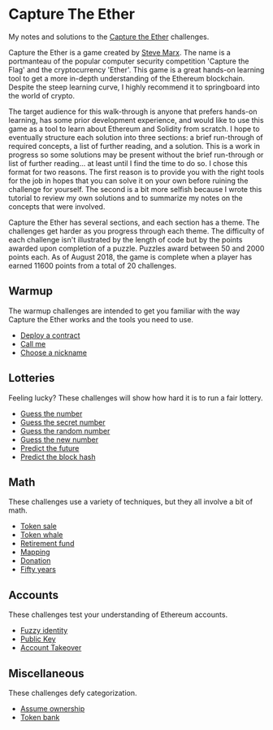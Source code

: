 # Capture The Ether
My notes and solutions to the [Capture the Ether](https://capturetheether.com/challenges/) challenges.

Capture the Ether is a game created by [Steve Marx](http://about.smarx.com/). The name is a portmanteau of the popular computer security competition 'Capture the Flag' and the cryptocurrency 'Ether'. This game is a great hands-on learning tool to get a more in-depth understanding of the Ethereum blockchain. Despite the steep learning curve, I highly recommend it to springboard into the world of crypto.

The target audience for this walk-through is anyone that prefers hands-on learning, has some prior development experience, and would like to use this game as a tool to learn about Ethereum and Solidity from scratch. I hope to eventually structure each solution into three sections: a brief run-through of required concepts, a list of further reading, and a solution. This is a work in progress so some solutions may be present without the brief run-through or list of further reading... at least until I find the time to do so. I chose this format for two reasons. The first reason is to provide you with the right tools for the job in hopes that you can solve it on your own before ruining the challenge for yourself. The second is a bit more selfish because I wrote this tutorial to review my own solutions and to summarize my notes on the concepts that were involved. 

Capture the Ether has several sections, and each section has a theme. The challenges get harder as you progress through each theme. The difficulty of each challenge isn't illustrated by the length of code but by the points awarded upon completion of a puzzle. Puzzles award between 50 and 2000 points each. As of August 2018, the game is complete when a player has earned 11600 points from a total of 20 challenges.

## Warmup
The warmup challenges are intended to get you familiar with the way Capture the Ether works and the tools you need to use.
* [Deploy a contract](https://github.com/neuetral/Capture-The-Ether/blob/master/deploy-contract.md)
* [Call me](https://github.com/neuetral/Capture-The-Ether/blob/master/call-me.md)
* [Choose a nickname](https://github.com/neuetral/Capture-The-Ether/blob/master/choose-nickname.md)

## Lotteries
Feeling lucky? These challenges will show how hard it is to run a fair lottery.

* [Guess the number](https://github.com/neuetral/Capture-The-Ether/blob/master/guess-number.md)
* [Guess the secret number](https://github.com/neuetral/Capture-The-Ether/blob/master/guess-secret.md)
* [Guess the random number](https://github.com/neuetral/Capture-The-Ether/blob/master/guess-random.md)
* [Guess the new number](https://github.com/neuetral/Capture-The-Ether/blob/master/guess-new.md)
* [Predict the future](https://github.com/neuetral/Capture-The-Ether/blob/master/predict-future.md)
* [Predict the block hash](https://github.com/neuetral/Capture-The-Ether/blob/master/predict-blockhash.md)

## Math
These challenges use a variety of techniques, but they all involve a bit of math.

* [Token sale]()
* [Token whale]()
* [Retirement fund]()
* [Mapping]()
* [Donation]()
* [Fifty years]()

## Accounts
These challenges test your understanding of Ethereum accounts.

* [Fuzzy identity]()
* [Public Key]()
* [Account Takeover]()

## Miscellaneous
These challenges defy categorization.

* [Assume ownership]()
* [Token bank]()
